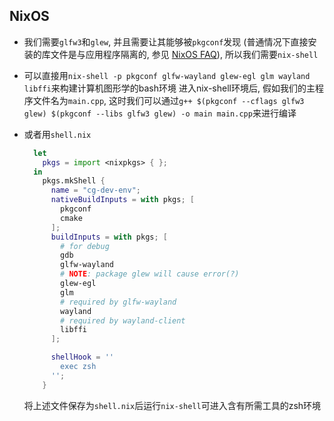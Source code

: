 ## NixOS

- 我们需要`glfw3`和`glew`, 并且需要让其能够被`pkgconf`发现
  (普通情况下直接安装的库文件是与应用程序隔离的, 参见 [NixOS FAQ](https://nixos.wiki/wiki/FAQ#I_installed_a_library_but_my_compiler_is_not_finding_it._Why.3F)), 所以我们需要`nix-shell`

- 可以直接用`nix-shell -p pkgconf glfw-wayland glew-egl glm wayland libffi`来构建计算机图形学的bash环境
  进入nix-shell环境后, 假如我们的主程序文件名为`main.cpp`, 
  这时我们可以通过`g++ $(pkgconf --cflags glfw3 glew) $(pkgconf --libs glfw3 glew) -o main main.cpp`来进行编译

- 或者用`shell.nix`
  ```nix
    let 
      pkgs = import <nixpkgs> { };
    in
      pkgs.mkShell {
        name = "cg-dev-env";
        nativeBuildInputs = with pkgs; [
          pkgconf
          cmake
        ];
        buildInputs = with pkgs; [
          # for debug
          gdb
          glfw-wayland
          # NOTE: package glew will cause error(?)
          glew-egl
          glm
          # required by glfw-wayland
          wayland
          # required by wayland-client
          libffi
        ];

        shellHook = ''
          exec zsh
        '';
      }
  ```
  将上述文件保存为`shell.nix`后运行`nix-shell`可进入含有所需工具的zsh环境
